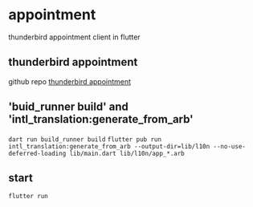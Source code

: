 # appointment
thunderbird appointment client in flutter

## thunderbird appointment
github repo [thunderbird appointment](https://github.com/thunderbird/appointment)


## 'buid_runner build' and 'intl_translation:generate_from_arb'
``` dart run build_runner build ```
```flutter pub run intl_translation:generate_from_arb --output-dir=lib/l10n --no-use-deferred-loading lib/main.dart lib/l10n/app_*.arb```

## start
``` flutter run ```